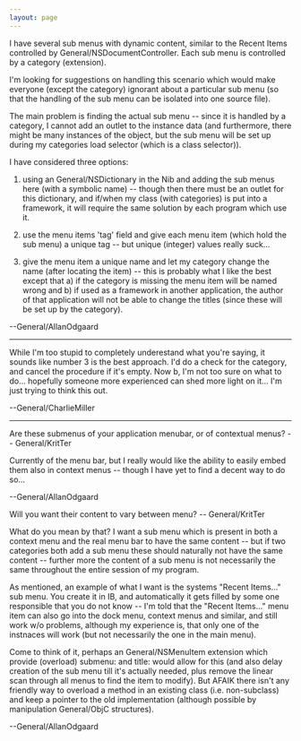 ```yaml
---
layout: page
---
```


I have several sub menus with dynamic content, similar to the Recent Items controlled by General/NSDocumentController.  Each sub menu is controlled by a category (extension).

I'm looking for suggestions on handling this scenario which would make everyone (except the category) ignorant about a particular sub menu (so that the handling of the sub menu can be isolated into one source file).

The main problem is finding the actual sub menu -- since it is handled by a category, I cannot add an outlet to the instance data (and furthermore, there might be many instances of the object, but the sub menu will be set up during my categories load selector (which is a class selector)).

I have considered three options:

1) using an General/NSDictionary in the Nib and adding the sub menus here (with a symbolic name) -- though then there must be an outlet for this dictionary, and if/when my class (with categories) is put into a framework, it will require the same solution by each program which use it.

2) use the menu items 'tag' field and give each menu item (which hold the sub menu) a unique tag -- but unique (integer) values really suck...

3) give the menu item a unique name and let my category change the name (after locating the item) -- this is probably what I like the best except that a) if the category is missing the menu item will be named wrong and b) if used as a framework in another application, the author of that application will not be able to change the titles (since these will be set up by the category).

--General/AllanOdgaard

----

While I'm too stupid to completely underestand what you're saying, it sounds like number 3 is the best approach.  I'd do a check for the category, and cancel the procedure if it's empty.  Now b, I'm not too sure on what to do... hopefully someone more experienced can shed more light on it... I'm just trying to think this out.

--General/CharlieMiller

----

Are these submenus of your application menubar, or of contextual menus? -- General/KritTer

Currently of the menu bar, but I really would like the ability to easily embed them also in context menus -- though I have yet to find a decent way to do so...

--General/AllanOdgaard

Will you want their content to vary between menu? -- General/KritTer

What do you mean by that? I want a sub menu which is present in both a context menu and the real menu bar to have the same content -- but if two categories both add a sub menu these should naturally not have the same content -- further more the content of a sub menu is not necessarily the same throughout the entire session of my program.

As mentioned, an example of what I want is the systems "Recent Items..." sub menu. You create it in IB, and automatically it gets filled by some one responsible that you do not know -- I'm told that the "Recent Items..." menu item can also go into the dock menu, context menus and similar, and still work w/o problems, although my experience is, that only one of the instnaces will work (but not necessarily the one in the main menu).

Come to think of it, perhaps an General/NSMenuItem extension which provide (overload) submenu: and title: would allow for this (and also delay creation of the sub menu till it's actually needed, plus remove the linear scan through all menus to find the item to modify). But AFAIK there isn't any friendly way to overload a method in an existing class (i.e. non-subclass) and keep a pointer to the old implementation (although possible by manipulation General/ObjC structures).

--General/AllanOdgaard